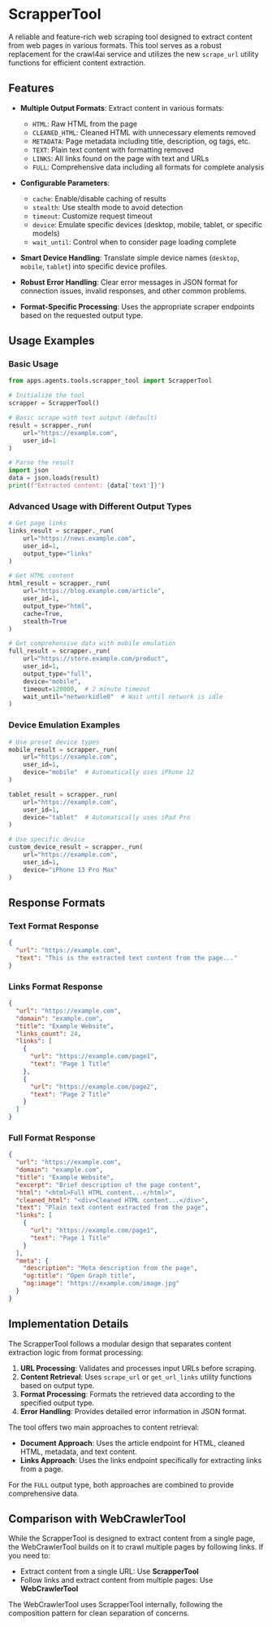 # ScrapperTool

A reliable and feature-rich web scraping tool designed to extract content from web pages in various formats. This tool serves as a robust replacement for the crawl4ai service and utilizes the new `scrape_url` utility functions for efficient content extraction.

## Features

- **Multiple Output Formats**: Extract content in various formats:
  - `HTML`: Raw HTML from the page
  - `CLEANED_HTML`: Cleaned HTML with unnecessary elements removed
  - `METADATA`: Page metadata including title, description, og tags, etc.
  - `TEXT`: Plain text content with formatting removed
  - `LINKS`: All links found on the page with text and URLs
  - `FULL`: Comprehensive data including all formats for complete analysis

- **Configurable Parameters**:
  - `cache`: Enable/disable caching of results
  - `stealth`: Use stealth mode to avoid detection
  - `timeout`: Customize request timeout
  - `device`: Emulate specific devices (desktop, mobile, tablet, or specific models)
  - `wait_until`: Control when to consider page loading complete

- **Smart Device Handling**: Translate simple device names (`desktop`, `mobile`, `tablet`) into specific device profiles.

- **Robust Error Handling**: Clear error messages in JSON format for connection issues, invalid responses, and other common problems.

- **Format-Specific Processing**: Uses the appropriate scraper endpoints based on the requested output type.

## Usage Examples

### Basic Usage

```python
from apps.agents.tools.scrapper_tool import ScrapperTool

# Initialize the tool
scrapper = ScrapperTool()

# Basic scrape with text output (default)
result = scrapper._run(
    url="https://example.com",
    user_id=1
)

# Parse the result
import json
data = json.loads(result)
print(f"Extracted content: {data['text']}")
```

### Advanced Usage with Different Output Types

```python
# Get page links
links_result = scrapper._run(
    url="https://news.example.com",
    user_id=1,
    output_type="links"
)

# Get HTML content
html_result = scrapper._run(
    url="https://blog.example.com/article",
    user_id=1,
    output_type="html",
    cache=True,
    stealth=True
)

# Get comprehensive data with mobile emulation
full_result = scrapper._run(
    url="https://store.example.com/product",
    user_id=1,
    output_type="full",
    device="mobile",
    timeout=120000,  # 2 minute timeout
    wait_until="networkidle0"  # Wait until network is idle
)
```

### Device Emulation Examples

```python
# Use preset device types
mobile_result = scrapper._run(
    url="https://example.com",
    user_id=1,
    device="mobile"  # Automatically uses iPhone 12
)

tablet_result = scrapper._run(
    url="https://example.com",
    user_id=1,
    device="tablet"  # Automatically uses iPad Pro
)

# Use specific device
custom_device_result = scrapper._run(
    url="https://example.com",
    user_id=1,
    device="iPhone 13 Pro Max"
)
```

## Response Formats

### Text Format Response

```json
{
  "url": "https://example.com",
  "text": "This is the extracted text content from the page..."
}
```

### Links Format Response

```json
{
  "url": "https://example.com",
  "domain": "example.com",
  "title": "Example Website",
  "links_count": 24,
  "links": [
    {
      "url": "https://example.com/page1",
      "text": "Page 1 Title"
    },
    {
      "url": "https://example.com/page2",
      "text": "Page 2 Title"
    }
  ]
}
```

### Full Format Response

```json
{
  "url": "https://example.com",
  "domain": "example.com",
  "title": "Example Website",
  "excerpt": "Brief description of the page content",
  "html": "<html>Full HTML content...</html>",
  "cleaned_html": "<div>Cleaned HTML content...</div>",
  "text": "Plain text content extracted from the page",
  "links": [
    {
      "url": "https://example.com/page1",
      "text": "Page 1 Title"
    }
  ],
  "meta": {
    "description": "Meta description from the page",
    "og:title": "Open Graph title",
    "og:image": "https://example.com/image.jpg"
  }
}
```

## Implementation Details

The ScrapperTool follows a modular design that separates content extraction logic from format processing:

1. **URL Processing**: Validates and processes input URLs before scraping.
2. **Content Retrieval**: Uses `scrape_url` or `get_url_links` utility functions based on output type.
3. **Format Processing**: Formats the retrieved data according to the specified output type.
4. **Error Handling**: Provides detailed error information in JSON format.

The tool offers two main approaches to content retrieval:
- **Document Approach**: Uses the article endpoint for HTML, cleaned HTML, metadata, and text content.
- **Links Approach**: Uses the links endpoint specifically for extracting links from a page.

For the `FULL` output type, both approaches are combined to provide comprehensive data.

## Comparison with WebCrawlerTool

While the ScrapperTool is designed to extract content from a single page, the WebCrawlerTool builds on it to crawl multiple pages by following links. If you need to:

- Extract content from a single URL: Use **ScrapperTool**
- Follow links and extract content from multiple pages: Use **WebCrawlerTool**

The WebCrawlerTool uses ScrapperTool internally, following the composition pattern for clean separation of concerns. 
